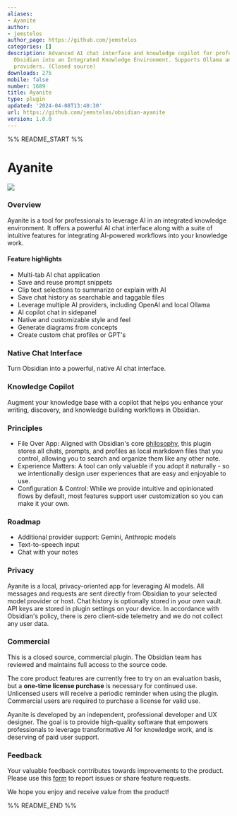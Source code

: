 ```yaml
---
aliases:
- Ayanite
author:
- jemstelos
author_page: https://github.com/jemstelos
categories: []
description: Advanced AI chat interface and knowledge copilot for professionals. Turn
  Obsidian into an Integrated Knowledge Environment. Supports Ollama and cloud GPT
  providers. (Closed source)
downloads: 275
mobile: false
number: 1689
title: Ayanite
type: plugin
updated: '2024-04-08T13:40:30'
url: https://github.com/jemstelos/obsidian-ayanite
version: 1.0.0
---
```


%% README_START %%

# Ayanite

<a href="https://obsidian.md/plugins?id=ayanite"><img src="https://img.shields.io/badge/ayanite-v1.0-6c31e3?logo=obsidian&style=for-the-badge"></a><br>

### Overview

Ayanite is a tool for professionals to leverage AI in an integrated knowledge environment. It offers a powerful AI chat interface along with a suite of intuitive features for integrating AI-powered workflows into your knowledge work.

#### Feature highlights

-   Multi-tab AI chat application
-   Save and reuse prompt snippets
-   Clip text selections to summarize or explain with AI
-   Save chat history as searchable and taggable files
-   Leverage multiple AI providers, including OpenAI and local Ollama
-   AI copilot chat in sidepanel
-   Native and customizable style and feel
-   Generate diagrams from concepts
-   Create custom chat profiles or GPT's

### Native Chat Interface

Turn Obsidian into a powerful, native AI chat interface.

### Knowledge Copilot

Augment your knowledge base with a copilot that helps you enhance your writing, discovery, and knowledge building workflows in Obsidian.

### Principles

-   File Over App: Aligned with Obsidian's core [philosophy](https://stephango.com/file-over-app), this plugin stores all chats, prompts, and profiles as local markdown files that you control, allowing you to search and organize them like any other note.
-   Experience Matters: A tool can only valuable if you adopt it naturally - so we intentionally design user experiences that are easy and enjoyable to use.
-   Configuration & Control: While we provide intuitive and opinionated flows by default, most features support user customization so you can make it your own.

### Roadmap

-   Additional provider support: Gemini, Anthropic models
-   Text-to-speech input
-   Chat with your notes

### Privacy

Ayanite is a local, privacy-oriented app for leveraging AI models. All messages and requests are sent directly from Obsidian to your selected model provider or host. Chat history is optionally stored in your own vault. API keys are stored in plugin settings on your device. In accordance with Obsidian's policy, there is zero client-side telemetry and we do not collect any user data.

### Commercial

This is a closed source, commercial plugin. The Obsidian team has reviewed and maintains full access to the source code.

The core product features are currently free to try on an evaluation basis, but a **one-time license purchase** is necessary for continued use. Unlicensed users will receive a periodic reminder when using the plugin. Commercial users are required to purchase a license for valid use.

Ayanite is developed by an independent, professional developer and UX designer. The goal is to provide high-quality software that empowers professionals to leverage transformative AI for knowledge work, and is deserving of paid user support.

### Feedback

Your valuable feedback contributes towards improvements to the product. Please use this [form](https://forms.gle/iLPTre4YNtRAtops9) to report issues or share feature requests.

We hope you enjoy and receive value from the product!


%% README_END %%